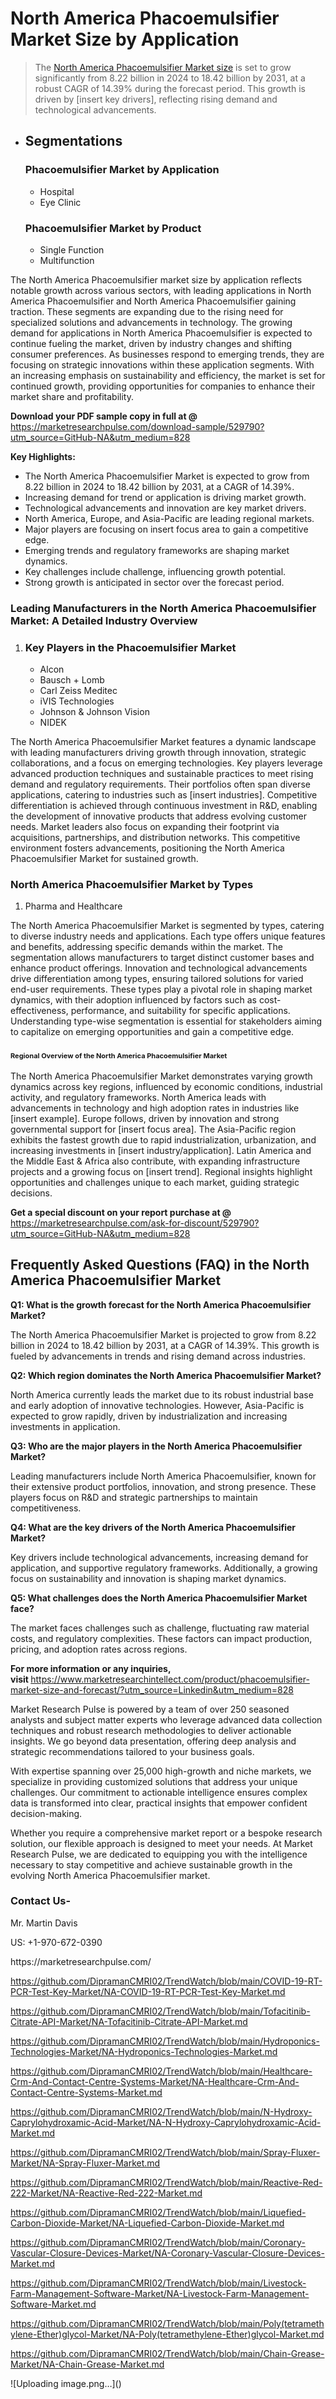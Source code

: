 <h1>North America Phacoemulsifier Market&nbsp;Size by Application</h1><blockquote><p>The <a href="https://marketresearchpulse.com/download-sample/529790?utm_source=GitHub-NA&amp;utm_medium=828">North America Phacoemulsifier Market size</a> is set to grow significantly from 8.22 billion in 2024 to 18.42 billion by 2031, at a robust CAGR of 14.39% during the forecast period. This growth is driven by [insert key drivers], reflecting rising demand and technological advancements.</p></blockquote><ul><li><h2>Segmentations</h2><h3>Phacoemulsifier Market by Application</h3><ul><li>Hospital</li><li>Eye Clinic</li></ul><h3>Phacoemulsifier Market by Product</h3><ul><li>Single Function</li><li>Multifunction</li></ul></li></ul><p>The North America Phacoemulsifier market size by application reflects notable growth across various sectors, with leading applications in North America Phacoemulsifier and North America Phacoemulsifier gaining traction. These segments are expanding due to the rising need for specialized solutions and advancements in technology. The growing demand for applications in North America Phacoemulsifier is expected to continue fueling the market, driven by industry changes and shifting consumer preferences. As businesses respond to emerging trends, they are focusing on strategic innovations within these application segments. With an increasing emphasis on sustainability and efficiency, the market is set for continued growth, providing opportunities for companies to enhance their market share and profitability.</p><p><strong>Download your PDF sample copy in full at @ </strong><a href="https://marketresearchpulse.com/download-sample/529790?utm_source=GitHub-NA&amp;utm_medium=828">https://marketresearchpulse.com/download-sample/529790?utm_source=GitHub-NA&amp;utm_medium=828</a></p><p><strong>Key Highlights: </strong></p><ul><li>The North America Phacoemulsifier Market is expected to grow from 8.22 billion in 2024 to 18.42 billion by 2031, at a CAGR of 14.39%.</li><li>Increasing demand for trend or application is driving market growth.</li><li>Technological advancements and innovation are key market drivers.</li><li>North America, Europe, and Asia-Pacific are leading regional markets.</li><li>Major players are focusing on insert focus area to gain a competitive edge.</li><li>Emerging trends and regulatory frameworks are shaping market dynamics.</li><li>Key challenges include challenge, influencing growth potential.</li><li>Strong growth is anticipated in sector over the forecast period.</li></ul><h3>Leading Manufacturers in the North America Phacoemulsifier Market: A Detailed Industry Overview</h3><ol><li><h3>Key Players in the Phacoemulsifier Market </h3><ul><li>Alcon</li><li>Bausch + Lomb</li><li>Carl Zeiss Meditec</li><li>iVIS Technologies</li><li>Johnson & Johnson Vision</li><li>NIDEK</li></ul></li></ol><div class="flex max-w-full flex-col flex-grow"><div class="min-h-8 text-message flex w-full flex-col items-end gap-2 whitespace-normal break-words [.text-message+&amp;]:mt-5" dir="auto" data-message-author-role="assistant" data-message-id="fd8432e4-4910-450d-b182-61b7bfb0a01f" data-message-model-slug="gpt-4o"><div class="flex w-full flex-col gap-1 empty:hidden first:pt-[3px]"><div class="markdown prose w-full break-words dark:prose-invert light"><p>The North America Phacoemulsifier Market features a dynamic landscape with leading manufacturers driving growth through innovation, strategic collaborations, and a focus on emerging technologies. Key players leverage advanced production techniques and sustainable practices to meet rising demand and regulatory requirements. Their portfolios often span diverse applications, catering to industries such as [insert industries]. Competitive differentiation is achieved through continuous investment in R&amp;D, enabling the development of innovative products that address evolving customer needs. Market leaders also focus on expanding their footprint via acquisitions, partnerships, and distribution networks. This competitive environment fosters advancements, positioning the North America Phacoemulsifier Market for sustained growth.</p></div></div></div></div><h3>North America Phacoemulsifier Market by Types</h3><ol><li>Pharma and Healthcare</li></ol><div class="flex max-w-full flex-col flex-grow"><div class="min-h-8 text-message flex w-full flex-col items-end gap-2 whitespace-normal break-words [.text-message+&amp;]:mt-5" dir="auto" data-message-author-role="assistant" data-message-id="084470be-0bb7-4664-bddf-5156b4f41249" data-message-model-slug="gpt-4o-mini"><div class="flex w-full flex-col gap-1 empty:hidden first:pt-[3px]"><div class="markdown prose w-full break-words dark:prose-invert light"><p>The North America Phacoemulsifier Market is segmented by types, catering to diverse industry needs and applications. Each type offers unique features and benefits, addressing specific demands within the market. The segmentation allows manufacturers to target distinct customer bases and enhance product offerings. Innovation and technological advancements drive differentiation among types, ensuring tailored solutions for varied end-user requirements. These types play a pivotal role in shaping market dynamics, with their adoption influenced by factors such as cost-effectiveness, performance, and suitability for specific applications. Understanding type-wise segmentation is essential for stakeholders aiming to capitalize on emerging opportunities and gain a competitive edge.</p></div></div></div></div><h3><span style="font-size: 11px;">Regional Overview of the North America Phacoemulsifier Market</span></h3><div class="flex max-w-full flex-col flex-grow"><div class="min-h-8 text-message flex w-full flex-col items-end gap-2 whitespace-normal break-words [.text-message+&amp;]:mt-5" dir="auto" data-message-author-role="assistant" data-message-id="e9038762-ce64-4e30-91c9-9bd413514231" data-message-model-slug="gpt-4o-mini"><div class="flex w-full flex-col gap-1 empty:hidden first:pt-[3px]"><div class="markdown prose w-full break-words dark:prose-invert light"><p>The North America Phacoemulsifier Market demonstrates varying growth dynamics across key regions, influenced by economic conditions, industrial activity, and regulatory frameworks. North America leads with advancements in technology and high adoption rates in industries like [insert example]. Europe follows, driven by innovation and strong governmental support for [insert focus area]. The Asia-Pacific region exhibits the fastest growth due to rapid industrialization, urbanization, and increasing investments in [insert industry/application]. Latin America and the Middle East &amp; Africa also contribute, with expanding infrastructure projects and a growing focus on [insert trend]. Regional insights highlight opportunities and challenges unique to each market, guiding strategic decisions.</p></div></div></div></div><p><strong>Get a special discount on your report purchase at @ </strong><a href="https://marketresearchpulse.com/ask-for-discount/529790?utm_source=GitHub-NA&amp;utm_medium=828">https://marketresearchpulse.com/ask-for-discount/529790?utm_source=GitHub-NA&amp;utm_medium=828</a></p><h2>Frequently Asked Questions (FAQ) in the North America Phacoemulsifier Market</h2><p><strong>Q1: What is the growth forecast for the North America Phacoemulsifier Market?</strong></p><p>The North America Phacoemulsifier Market is projected to grow from 8.22 billion in 2024 to 18.42 billion by 2031, at a CAGR of 14.39%. This growth is fueled by advancements in trends and rising demand across industries.</p><p><strong>Q2: Which region dominates the North America Phacoemulsifier Market?</strong></p><p>North America currently leads the market due to its robust industrial base and early adoption of innovative technologies. However, Asia-Pacific is expected to grow rapidly, driven by industrialization and increasing investments in application.</p><p><strong>Q3: Who are the major players in the North America Phacoemulsifier Market?</strong></p><p>Leading manufacturers include North America Phacoemulsifier, known for their extensive product portfolios, innovation, and strong presence. These players focus on R&amp;D and strategic partnerships to maintain competitiveness.</p><p><strong>Q4: What are the key drivers of the North America Phacoemulsifier Market?</strong></p><p>Key drivers include technological advancements, increasing demand for application, and supportive regulatory frameworks. Additionally, a growing focus on sustainability and innovation is shaping market dynamics.</p><p><strong>Q5: What challenges does the North America Phacoemulsifier Market face?</strong></p><p>The market faces challenges such as challenge, fluctuating raw material costs, and regulatory complexities. These factors can impact production, pricing, and adoption rates across regions.</p><p><strong>For more information or any inquiries, visit&nbsp;</strong><a href="https://www.marketresearchintellect.com/product/phacoemulsifier-market-size-and-forecast/?utm_source=Linkedin&utm_medium=828">https://www.marketresearchintellect.com/product/phacoemulsifier-market-size-and-forecast/?utm_source=Linkedin&utm_medium=828</a></p><p>Market Research Pulse is powered by a team of over 250 seasoned analysts and subject matter experts who leverage advanced data collection techniques and robust research methodologies to deliver actionable insights. We go beyond data presentation, offering deep analysis and strategic recommendations tailored to your business goals.</p><p>With expertise spanning over 25,000 high-growth and niche markets, we specialize in providing customized solutions that address your unique challenges. Our commitment to actionable intelligence ensures complex data is transformed into clear, practical insights that empower confident decision-making.</p><p>Whether you require a comprehensive market report or a bespoke research solution, our flexible approach is designed to meet your needs. At Market Research Pulse, we are dedicated to equipping you with the intelligence necessary to stay competitive and achieve sustainable growth in the evolving North America Phacoemulsifier market.</p><h3><strong>Contact Us-</strong></h3><p>Mr. Martin Davis</p><p>US: +1-970-672-0390</p><p>https://marketresearchpulse.com/</p><p><a href="https://github.com/DipramanCMRI02/TrendWatch/blob/main/COVID-19-RT-PCR-Test-Key-Market/NA-COVID-19-RT-PCR-Test-Key-Market.md">https://github.com/DipramanCMRI02/TrendWatch/blob/main/COVID-19-RT-PCR-Test-Key-Market/NA-COVID-19-RT-PCR-Test-Key-Market.md</a></p><p><a href="https://github.com/DipramanCMRI02/TrendWatch/blob/main/Tofacitinib-Citrate-API-Market/NA-Tofacitinib-Citrate-API-Market.md">https://github.com/DipramanCMRI02/TrendWatch/blob/main/Tofacitinib-Citrate-API-Market/NA-Tofacitinib-Citrate-API-Market.md</a></p><p><a href="https://github.com/DipramanCMRI02/TrendWatch/blob/main/Hydroponics-Technologies-Market/NA-Hydroponics-Technologies-Market.md">https://github.com/DipramanCMRI02/TrendWatch/blob/main/Hydroponics-Technologies-Market/NA-Hydroponics-Technologies-Market.md</a></p><p><a href="https://github.com/DipramanCMRI02/TrendWatch/blob/main/Healthcare-Crm-And-Contact-Centre-Systems-Market/NA-Healthcare-Crm-And-Contact-Centre-Systems-Market.md">https://github.com/DipramanCMRI02/TrendWatch/blob/main/Healthcare-Crm-And-Contact-Centre-Systems-Market/NA-Healthcare-Crm-And-Contact-Centre-Systems-Market.md</a></p><p><a href="https://github.com/DipramanCMRI02/TrendWatch/blob/main/N-Hydroxy-Caprylohydroxamic-Acid-Market/NA-N-Hydroxy-Caprylohydroxamic-Acid-Market.md">https://github.com/DipramanCMRI02/TrendWatch/blob/main/N-Hydroxy-Caprylohydroxamic-Acid-Market/NA-N-Hydroxy-Caprylohydroxamic-Acid-Market.md</a></p><p><a href="https://github.com/DipramanCMRI02/TrendWatch/blob/main/Spray-Fluxer-Market/NA-Spray-Fluxer-Market.md">https://github.com/DipramanCMRI02/TrendWatch/blob/main/Spray-Fluxer-Market/NA-Spray-Fluxer-Market.md</a></p><p><a href="https://github.com/DipramanCMRI02/TrendWatch/blob/main/Reactive-Red-222-Market/NA-Reactive-Red-222-Market.md">https://github.com/DipramanCMRI02/TrendWatch/blob/main/Reactive-Red-222-Market/NA-Reactive-Red-222-Market.md</a></p><p><a href="https://github.com/DipramanCMRI02/TrendWatch/blob/main/Liquefied-Carbon-Dioxide-Market/NA-Liquefied-Carbon-Dioxide-Market.md">https://github.com/DipramanCMRI02/TrendWatch/blob/main/Liquefied-Carbon-Dioxide-Market/NA-Liquefied-Carbon-Dioxide-Market.md</a></p><p><a href="https://github.com/DipramanCMRI02/TrendWatch/blob/main/Coronary-Vascular-Closure-Devices-Market/NA-Coronary-Vascular-Closure-Devices-Market.md">https://github.com/DipramanCMRI02/TrendWatch/blob/main/Coronary-Vascular-Closure-Devices-Market/NA-Coronary-Vascular-Closure-Devices-Market.md</a></p><p><a href="https://github.com/DipramanCMRI02/TrendWatch/blob/main/Livestock-Farm-Management-Software-Market/NA-Livestock-Farm-Management-Software-Market.md">https://github.com/DipramanCMRI02/TrendWatch/blob/main/Livestock-Farm-Management-Software-Market/NA-Livestock-Farm-Management-Software-Market.md</a></p><p><a href="https://github.com/DipramanCMRI02/TrendWatch/blob/main/Poly(tetramethylene-Ether)glycol-Market/NA-Poly(tetramethylene-Ether)glycol-Market.md">https://github.com/DipramanCMRI02/TrendWatch/blob/main/Poly(tetramethylene-Ether)glycol-Market/NA-Poly(tetramethylene-Ether)glycol-Market.md</a></p><p><a href="https://github.com/DipramanCMRI02/TrendWatch/blob/main/Chain-Grease-Market/NA-Chain-Grease-Market.md">https://github.com/DipramanCMRI02/TrendWatch/blob/main/Chain-Grease-Market/NA-Chain-Grease-Market.md</a></p>
![Uploading image.png…]()

